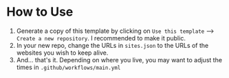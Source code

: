 # How to Use

1. Generate a copy of this template by clicking on `Use this template` --> `Create a new repository`. I recommended to make it public.
2. In your new repo, change the URLs in `sites.json` to the URLs of the websites you wish to keep alive.
3. And... that's it. Depending on where you live, you may want to adjust the times in `.github/workflows/main.yml`
